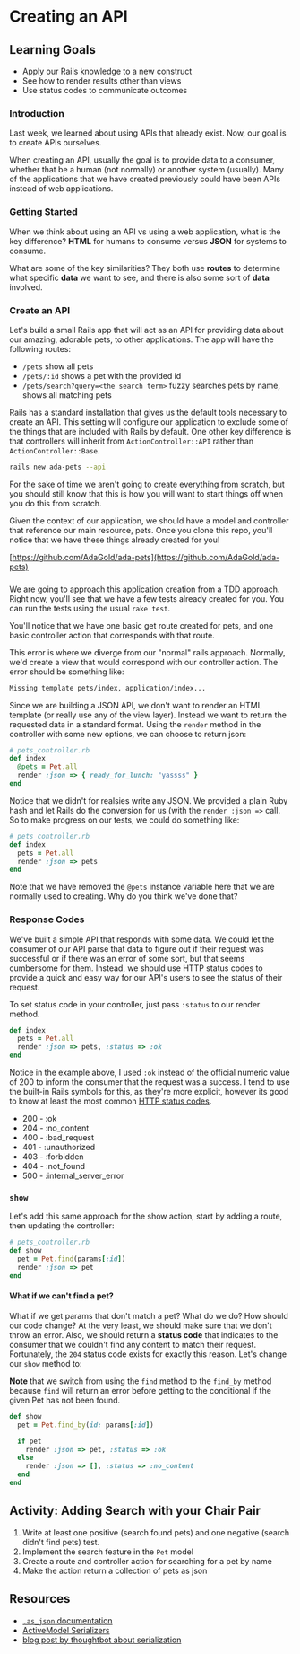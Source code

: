 # Creating an API

## Learning Goals
- Apply our Rails knowledge to a new construct
- See how to render results other than views
- Use status codes to communicate outcomes

### Introduction
Last week, we learned about using APIs that already exist. Now, our goal is to create APIs ourselves.

When creating an API, usually the goal is to provide data to a consumer, whether that be a human (not normally) or another system (usually). Many of the applications that we have created previously could have been APIs instead of web applications.

### Getting Started
When we think about using an API vs using a web application, what is the key difference? **HTML** for humans to consume versus **JSON** for systems to consume.

What are some of the key similarities? They both use **routes** to determine what specific **data** we want to see, and there is also some sort of **data** involved.

### Create an API

Let's build a small Rails app that will act as an API for providing data about our amazing, adorable pets, to other applications. The app will have the following routes:

- `/pets` show all pets
- `/pets/:id` shows a pet with the provided id
- `/pets/search?query=<the search term>` fuzzy searches pets by name, shows all matching pets

Rails has a standard installation that gives us the default tools necessary to create an API. This setting will configure our application to exclude some of the things that are included with Rails by default. One other key difference is that controllers will inherit from `ActionController::API` rather than `ActionController::Base`.

```bash
rails new ada-pets --api
```

For the sake of time we aren't going to create everything from scratch, but you should still know that this is how you will want to start things off when you do this from scratch.

Given the context of our application, we should have a model and controller that reference our main resource, pets. Once you clone this repo, you'll notice that we have these things already created for you!

[https://github.com/AdaGold/ada-pets](https://github.com/AdaGold/ada-pets)

###
We are going to approach this application creation from a TDD approach. Right now, you'll see that we have a few tests already created for you. You can run the tests using the usual `rake test`.

You'll notice that we have one basic get route created for pets, and one basic controller action that corresponds with that route.

This error is where we diverge from our "normal" rails approach. Normally, we'd create a view that would correspond with our controller action.  The error should be something like:

```bash
Missing template pets/index, application/index...
```

Since we are building a JSON API, we don't want to render an HTML template (or really use any of the view layer). Instead we want to return the requested data in a standard format. Using the `render` method in the controller with some new options, we can choose to return json:

```ruby
# pets_controller.rb
def index
  @pets = Pet.all
  render :json => { ready_for_lunch: "yassss" }
end
```

Notice that we didn't for realsies write any JSON. We provided a plain Ruby hash and let Rails do the conversion for us (with the `render :json =>` call. So to make progress on our tests, we could do something like:

```ruby
# pets_controller.rb
def index
  pets = Pet.all
  render :json => pets
end
```

Note that we have removed the `@pets` instance variable here that we are normally used to creating. Why do you think we've done that?

### Response Codes

We've built a simple API that responds with some data. We could let the consumer of our API parse that data to figure out if their request was successful or if there was an error of some sort, but that seems cumbersome for them. Instead, we should use HTTP status codes to provide a quick and easy way for our API's users to see the status of their request.

To set status code in your controller, just pass `:status` to our render method.

```ruby
def index
  pets = Pet.all
  render :json => pets, :status => :ok
end
```

Notice in the example above, I used `:ok` instead of the official numeric value of 200 to inform the consumer that the request was a success. I tend to use the built-in Rails symbols for this, as they're more explicit, however its good to know at least the most common [HTTP status codes](http://en.wikipedia.org/wiki/List_of_HTTP_status_codes).

+ 200 - :ok
+ 204 - :no_content
+ 400 - :bad_request
+ 401 - :unauthorized
+ 403 - :forbidden
+ 404 - :not_found
+ 500 - :internal_server_error

### `show`
Let's add this same approach for the show action, start by adding a route, then updating the controller:

```ruby
# pets_controller.rb
def show
  pet = Pet.find(params[:id])
  render :json => pet
end
```

#### What if we can't find a pet?
What if we get params that don't match a pet? What do we do? How should our code change? At the very least, we should make sure that we don't throw an error. Also, we should return a **status code** that indicates to the consumer that we couldn't find any content to match their request. Fortunately, the `204` status code exists for exactly this reason. Let's change our `show` method to:

**Note** that we switch from using the `find` method to the `find_by` method because `find` will return an error before getting to the conditional if the given Pet has not been found.

```ruby
def show
  pet = Pet.find_by(id: params[:id])

  if pet
    render :json => pet, :status => :ok
  else
    render :json => [], :status => :no_content
  end
end
```

## Activity: Adding Search with your Chair Pair
1. Write at least one positive (search found pets) and one negative (search didn't find pets) test.
1. Implement the search feature in the `Pet` model
1. Create a route and controller action for searching for a pet by name
1. Make the action return a collection of pets as json

## Resources
- [`.as_json` documentation](http://api.rubyonrails.org/classes/ActiveModel/Serializers/JSON.html#method-i-as_json)
- [ActiveModel Serializers](http://railscasts.com/episodes/409-active-model-serializers)
- [blog post by thoughtbot about serialization](http://robots.thoughtbot.com/better-serialization-less-as-json)
